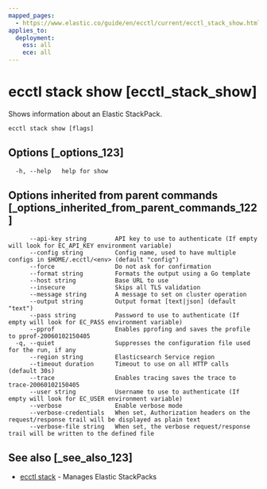 ```yaml
---
mapped_pages:
  - https://www.elastic.co/guide/en/ecctl/current/ecctl_stack_show.html
applies_to:
  deployment:
    ess: all
    ece: all
---
```


# ecctl stack show [ecctl_stack_show]

Shows information about an Elastic StackPack.

```
ecctl stack show [flags]
```


## Options [_options_123]

```
  -h, --help   help for show
```


## Options inherited from parent commands [_options_inherited_from_parent_commands_122]

```
      --api-key string        API key to use to authenticate (If empty will look for EC_API_KEY environment variable)
      --config string         Config name, used to have multiple configs in $HOME/.ecctl/<env> (default "config")
      --force                 Do not ask for confirmation
      --format string         Formats the output using a Go template
      --host string           Base URL to use
      --insecure              Skips all TLS validation
      --message string        A message to set on cluster operation
      --output string         Output format [text|json] (default "text")
      --pass string           Password to use to authenticate (If empty will look for EC_PASS environment variable)
      --pprof                 Enables pprofing and saves the profile to pprof-20060102150405
  -q, --quiet                 Suppresses the configuration file used for the run, if any
      --region string         Elasticsearch Service region
      --timeout duration      Timeout to use on all HTTP calls (default 30s)
      --trace                 Enables tracing saves the trace to trace-20060102150405
      --user string           Username to use to authenticate (If empty will look for EC_USER environment variable)
      --verbose               Enable verbose mode
      --verbose-credentials   When set, Authorization headers on the request/response trail will be displayed as plain text
      --verbose-file string   When set, the verbose request/response trail will be written to the defined file
```


## See also [_see_also_123]

* [ecctl stack](/reference/ecctl_stack.md) - Manages Elastic StackPacks

